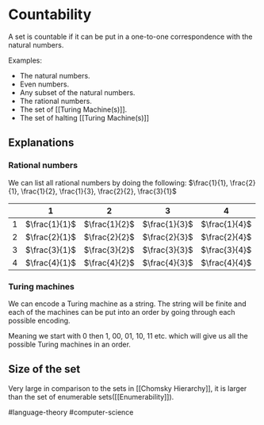 # Countability
A set is countable if it can be put in a one-to-one correspondence with the natural numbers.

Examples:
- The natural numbers.
- Even numbers.
- Any subset of the natural numbers.
- The rational numbers.
- The set of [[Turing Machine(s)]].
- The set of halting [[Turing Machine(s)]]

## Explanations
### Rational numbers
We can list all rational numbers by doing the following:
$\frac{1}{1}, \frac{2}{1}, \frac{1}{2}, \frac{1}{3}, \frac{2}{2}, \frac{3}{1}$

|     | 1             | 2             | 3             | 4             |
| --- | ------------- | ------------- | ------------- | ------------- |
| 1   | $\frac{1}{1}$ | $\frac{1}{2}$ | $\frac{1}{3}$ | $\frac{1}{4}$ |
| 2   | $\frac{2}{1}$ | $\frac{2}{2}$ | $\frac{2}{3}$ | $\frac{2}{4}$ |
| 3   | $\frac{3}{1}$ | $\frac{3}{2}$ | $\frac{3}{3}$ | $\frac{3}{4}$ |
| 4   | $\frac{4}{1}$ | $\frac{4}{2}$ | $\frac{4}{3}$ | $\frac{4}{4}$ |

### Turing machines
We can encode a Turing machine as a string. The string will be finite and each of the machines can be put into an order by going through each possible encoding.

Meaning we start with 0 then 1, 00, 01, 10, 11 etc. which will give us all the possible Turing machines in an order.

## Size of the set
Very large in comparison to the sets in [[Chomsky Hierarchy]], it is larger than the set of enumerable sets([[Enumerability]]).

 #language-theory #computer-science